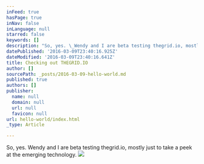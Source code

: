 ```yaml
---
inFeed: true
hasPage: true
inNav: false
inLanguage: null
starred: false
keywords: []
description: "So, yes. \_Wendy and I are beta testing thegrid.io, mostly just to take a peek at the emerging technology."
datePublished: '2016-03-09T23:40:16.925Z'
dateModified: '2016-03-09T23:40:16.641Z'
title: Checking out THEGRID.IO
author: []
sourcePath: _posts/2016-03-09-hello-world.md
published: true
authors: []
publisher:
  name: null
  domain: null
  url: null
  favicon: null
url: hello-world/index.html
_type: Article

---
```

So, yes.  Wendy and I are beta testing thegrid.io, mostly just to take a peek at the emerging technology.
![](https://the-grid-user-content.s3-us-west-2.amazonaws.com/b8de99a9-3b7a-4251-919b-8619578782cc.jpg)